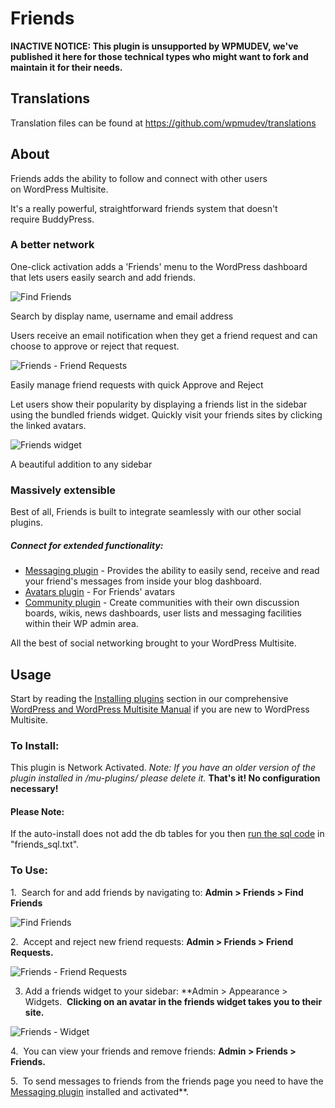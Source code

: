 # Friends


**INACTIVE NOTICE: This plugin is unsupported by WPMUDEV, we've published it here for those technical types who might want to fork and maintain it for their needs.**

## Translations

Translation files can be found at https://github.com/wpmudev/translations

## About

Friends adds the ability to follow and connect with other users on WordPress Multisite.

It's a really powerful, straightforward friends system that doesn't require BuddyPress.

### A better network

One-click activation adds a 'Friends' menu to the WordPress dashboard that lets users easily search and add friends. 

![Find Friends](http://premium.wpmudev.org/wp-content/uploads/2009/03/Friends-‹-CowPat.Net-—-4.jpg)


 Search by display name, username and email address

Users receive an email notification when they get a friend request and can choose to approve or reject that request.


![Friends - Friend Requests](http://premium.wpmudev.org/wp-content/uploads/2009/03/Friends-Friend-Requests1.jpg)


 Easily manage friend requests with quick Approve and Reject

 Let users show their popularity by displaying a friends list in the sidebar using the bundled friends widget. Quickly visit your friends sites by clicking the linked avatars. 

![Friends widget](http://premium.wpmudev.org/wp-content/uploads/2011/04/friends75.jpg)

 A beautiful addition to any sidebar

### Massively extensible

Best of all, Friends is built to integrate seamlessly with our other social plugins.

##### Connect for extended functionality:

*   [Messaging plugin](http://premium.wpmudev.org/project/messaging) - Provides the ability to easily send, receive and read your friend's messages from inside your blog dashboard.
*   [Avatars plugin](http://premium.wpmudev.org/project/avatars) - For Friends' avatars
*   [Community plugin](http://premium.wpmudev.org/project/communities/) - Create communities with their own discussion boards, wikis, news dashboards, user lists and messaging facilities within their WP admin area.

All the best of social networking brought to your WordPress Multisite.

## Usage

Start by reading the [Installing plugins](https://premium.wpmudev.org/wpmu-manual/using-regular-plugins-on-wpmu/) section in our comprehensive [WordPress and WordPress Multisite Manual](https://premium.wpmudev.org/wpmu-manual/) if you are new to WordPress Multisite.

### To Install:

This plugin is Network Activated. _Note: If you have an older version of the plugin installed in /mu-plugins/ please delete it._ **That's it! No configuration necessary!**

#### Please Note:

If the auto-install does not add the db tables for you then [run the sql code](https://premium.wpmudev.org/wpmu-manual/running-a-sql-code-on-your-wpmu-database/) in "friends_sql.txt".

### To Use:

1.  Search for and add friends by navigating to: **Admin > Friends > Find Friends**


![Find Friends](https://premium.wpmudev.org/wp-content/uploads/2009/03/Friends-‹-CowPat.Net-—-4.jpg)


2.  Accept and reject new friend requests: **Admin > Friends > Friend Requests.**

![Friends - Friend Requests](https://premium.wpmudev.org/wp-content/uploads/2009/03/Friends-Friend-Requests1.jpg)


3. Add a friends widget to your sidebar: **Admin > Appearance > Widgets.  **Clicking on an avatar in the friends widget takes you to their site.**

![Friends - Widget](https://premium.wpmudev.org/wp-content/uploads/2009/03/Widgets-‹-CowPat.Net-—.jpg)

4.  You can view your friends and remove friends: **Admin > Friends > Friends.**

5.  To send messages to friends from the friends page you need to have the [Messaging plugin](https://premium.wpmudev.org/project/messaging) installed and activated**.

